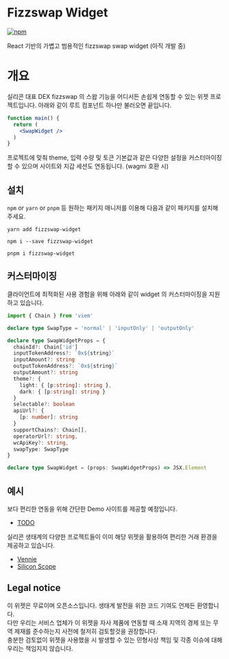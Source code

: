 # Fizzswap Widget

[![npm](https://img.shields.io/npm/v/fizzswap-widget)](https://www.npmjs.com/package/fizzswap-widget)

React 기반의 가볍고 범용적인 fizzswap swap widget (아직 개발 중)

# 개요

실리콘 대표 DEX fizzswap 의 스왑 기능을 어디서든 손쉽게 연동할 수 있는 위젯 프로젝트입니다. 아래와 같이 루트 컴포넌트 하나만 불러오면 끝입니다.

```jsx
function main() {
  return (
    <SwapWidget />
  )
}
```

프로젝트에 맞춰 theme, 입력 수량 및 토큰 기본값과 같은 다양한 설정을 커스터마이징 할 수 있으며 사이트와 지갑 세션도 연동됩니다. (wagmi 호환 시)

## 설치

`npm` or `yarn` or `pnpm` 등 원하는 패키지 매니저를 이용해 다음과 같이 패키지를 설치해주세요.

```shell
yarn add fizzswap-widget
```
```shell
npm i --save fizzswap-widget
```
```shell
pnpm i fizzswap-widget
```

## 커스터마이징

클라이언트에 최적화된 사용 경험을 위해 아래와 같이 widget 의 커스터마이징을 지원하고 있습니다. 
```typescript
import { Chain } from 'viem'

declare type SwapType = 'normal' | 'inputOnly' | 'outputOnly'

declare type SwapWidgetProps = {
  chainId?: Chain['id']
  inputTokenAddress?: `0x${string}`
  inputAmount?: string
  outputTokenAddress?: `0x${string}`
  outputAmount?: string
  theme?: {
    light: { [p:string]: string },
    dark: { [p:string]: string }
  }
  selectable?: boolean
  apiUrl?: {
    [p: number]: string
  }
  supportChains?: Chain[],
  operatorUrl?: string,
  wcApiKey?: string,
  swapType: SwapType
}

declare type SwapWidget = (props: SwapWidgetProps) => JSX.Element
```

## 예시

보다 편리한 연동을 위해 간단한 Demo 사이트를 제공할 예정입니다.

- [TODO]()

실리콘 생태계의 다양한 프로젝트들이 이미 해당 위젯을 활용하여 편리한 거래 환경을 제공하고 있습니다.

- [Vennie](https://vennie.io/)
- [Silicon Scope](https://scope.silicon.network)

## Legal notice

이 위젯은 무료이며 오픈소스입니다. 생태계 발전을 위한 코드 기여도 언제든 환영합니다.\
다만 우리는 서비스 업체가 이 위젯을 자사 제품에 연동할 때 소재 지역의 경제 또는 무역 제재를 준수하는지 사전에 철저히 검토할것을 권장합니다.\
충분한 검토없이 위젯을 사용했을 시 발생할 수 있는 민형사상 책임 및 각종 이슈에 대해 우리는 책임지지 않습니다. 